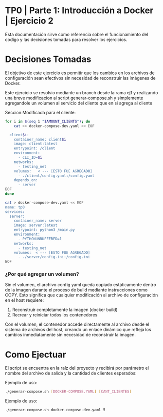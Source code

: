 # TP0 | Parte 1: Introducción a Docker | Ejercicio 2

Esta documentación sirve como referencia sobre el funcionamiento del código y las decisiones tomadas para resolver los ejercicios.

# Decisiones Tomadas
El objetivo de este ejercicio es permitir que los cambios en los archivos de configuración sean efectivos sin necesidad de reconstruir las imágenes de Docker.


Este ejercicio se resolvio mediante un branch desde la rama ej1 y realizando una breve modificacion al script generar-compose.sh y simplemente agregandole un volumen al servicio del cliente que en si agrega al cliente

Seccion Modificada para el cliente:

```bash
for i in $(seq 1 "$AMOUNT_CLIENTS"); do
    cat >> docker-compose-dev.yaml << EOF

  client$i:
    container_name: client$i
    image: client:latest
    entrypoint: /client
    environment:
      - CLI_ID=$i
    networks:
      - testing_net
    volumes:   < --- [ESTO FUE AGREGADO]
      - ./client/config.yaml:/config.yaml
    depends_on:
      - server
EOF
done
```

```bash
cat > docker-compose-dev.yaml << EOF
name: tp0
services:
  server:
    container_name: server
    image: server:latest
    entrypoint: python3 /main.py
    environment:
      - PYTHONUNBUFFERED=1
    networks:
      - testing_net
    volumes:  < --- [ESTO FUE AGREGADO]
      - ./server/config.ini:/config.ini
EOF
```
### ¿Por qué agregar un volumen?
Sin el volumen, el archivo config.yaml queda copiado estáticamente dentro de la imagen durante el proceso de build mediante instrucciones como COPY. Esto significa que cualquier modificación al archivo de configuración en el host requiere:

1. Reconstruir completamente la imagen (docker build)
2. Recrear y reiniciar todos los contenedores

Con el volumen, el contenedor accede directamente al archivo desde el sistema de archivos del host, creando un enlace dinámico que refleja los cambios inmediatamente sin necesidad de reconstruir la imagen.


# Como Ejectuar

El script se encuentra en la raíz del proyecto y recibirá por parámetro el nombre del archivo de salida y la cantidad de clientes esperados:

Ejemplo de uso:
```bash
./generar-compose.sh [DOCKER-COMPOSE.YAML] [CANT_CLIENTES]
```

Ejemplo de uso:
```bash
./generar-compose.sh docker-compose-dev.yaml 5
```


